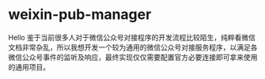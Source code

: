 # weixin-pub-manager

Hello
	鉴于当前很多人对于微信公众号对接程序的开发流程比较陌生，纯粹看微信文档非常杂乱，所以我想开发一个较为通用的微信公众号对接服务程序，以满足各微信公众号事件的监听及响应，最终实现仅仅需要配置官方必要连接即可拿来使用的通用项目。
